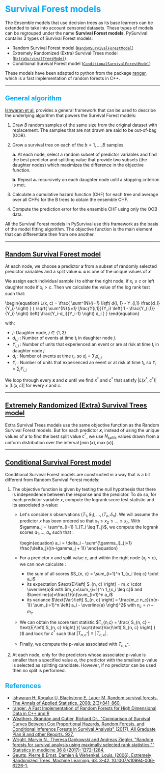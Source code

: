 <!-- # Survival Forest models-->
<style>
  h1, h2, h3 { color: #04A9F4; }
</style>


# Survival Forest models

The Ensemble models that use decision trees as its base learners can be extended to take into account censored datasets. These types of models can be regrouped under the name **Survival Forest models**. PySurvival contains 3 types of Survival Forest models:

* Random Survival Forest model ([`RandomSurvivalForestModel`](random_survival_forest.md))
* Extremely Randomized (Extra) Survival Trees model ([`ExtraSurvivalTreesModel`](extra_survival_trees.md))
* Conditional Survival Forest model ([`ConditionalSurvivalForestModel`](conditional_survival_forest.md))

These models have been adapted to python from the package [ranger](https://arxiv.org/pdf/1508.04409.pdf), which is a fast implementation of random forests in C++.

---

## General algorithm
[Ishwaran et al.](https://arxiv.org/pdf/0811.1645.pdf) provides a general framework that can be used to describe the underlying algorithm that powers  the Survival Forest models:

1. Draw $B$ random samples of the same size from the original dataset with replacement. The samples that are not
drawn are said to be out-of-bag (OOB).

2. Grow a survival tree on each of the $b = 1, ..., B$ samples. 

	**a.** At each node, select a random subset of predictor variables and find the best
	predictor and splitting value that provide two subsets (the daughter nodes) 
	which maximizes the difference in the objective function.

	**b.** Repeat **a.** recursively on each daughter node until a stopping criterion is met.

3. Calculate a cumulative hazard function (CHF) for each tree and average over all CHFs
for the B trees to obtain the ensemble CHF.

4. Compute the prediction error for the ensemble CHF using only the OOB data.

All the Survival Forest models in PySurvival use this framework as the basis of the model fitting algorithm. The objective function is the main element that can differentiate then from one another.

---

## [Random Survival Forest model](random_survival_forest.md)

At each node, we choose a predictor **$x$** from a subset of randomly selected predictor variables and a split value **$c$**.
**$c$** is one of the unique values of **$x$**

We assign each individual sample $i$ to either the right node, if $x_i \leq c$ or left daughter node if $x_i > c$.
Then we calculate the value of the log rank test such that:

\begin{equation}
L(x, c) = \frac{ \sum^{N}_{i=1} \left(  d_{i, 1} - Y_{i,1} \frac{d_i}{Y_i} \right)  }
			   { \sqrt{  \sum^{N}_{i=1}  \frac{Y_{i,1}}{Y_i} \left( 1 - \frac{Y_{i,1}}{Y_i} \right) \left( \frac{Y_i-d_i}{Y_i-1} \right) d_i  } }
\end{equation}

with:

* $j$: Daughter node, $j \in \{1, 2\}$
* $d_{i,j}$ : Number of events at time $t_i$ in daughter node $j$.
* $Y_{i,j}$ : Number of units that experienced an event or are at risk at time $t_i$ in daughter node $j$.
* $d_i$ : Number of events at time $t_i$, so $d_i=\sum_j d_{i,j}$
* $Y_i$ : Number of units that experienced an event or at risk at time $t_i$, so $Y_i=\sum_j Y_{i,j}$

We loop through every **$x$** and **$c$** until we find $x^{*}$ and $c^{*}$ that satisfy $|L(x^{*}, c^{*})| \geq |L(x, c)|$ for
every $x$ and $c$.

---

## [Extremely Randomized (Extra) Survival Trees model](extra_survival_trees.md)

Extra Survival Trees models use the same objective function as the Random Survival Forest models. But for each predictor **$x$**, instead of using the unique values of **$x$** to find the best split value $c^{*}$, we use $N_{splits}$ values drawn from a uniform distribution over the interval $\left[\min(x), \max(x)\right]$.

---

## [Conditional Survival Forest model](conditional_survival_forest.md)

Conditional Survival Forest models are constructed in a way that is a bit different from Random Survival Forest models:

1. The objective function is given by testing the null hypothesis that there is independence between
the response and the predictor. To do so, for each predictor variable $x$, compute the logrank score test statistic and its associated p-value:
	* Let's consider $n$ observations $(T_1, \delta_1), ... , (T_n, \delta_n)$. We will assume the predictor $x$ has been ordered so that $x_1 \leq x_2 \leq ... \leq x_n$. With $\gamma_j = \sum^n_{i=1} 1_{T_i \leq T_j}$, we compute the logrank scores $a_1, ..., a_n$ such that :

		\begin{equation}
		a_i = \delta_i - \sum^{\gamma_i}_{j=1} \frac{\delta_j}{(n-\gamma_j + 1)}
		\end{equation}

	* For a predictor $x$ and split value $c$, and within the right node ($x_i \leq c$), we can now calculate :
		- the sum of all scores $S_{n, c} = \sum_{i=1}^n 1_{x_i \leq c} \cdot a_i$
		- its expectation $\text{E}\left[ S_{n, c} \right] = m_c \cdot \overline{a}$  with  $m_c=\sum_{i=1}^n 1_{x_i \leq c}$ and $\overline{a}=\frac{1}{n}\sum_{i=1}^n a_i$
		- its variance $\text{Var}\left[ S_{n, c} \right] = \frac{m_c n_c}{n(n-1)} \sum_{i=1}^n \left( a_i - \overline{a} \right)^2$  with $n_c = n-m_c$

	* We can obtain the score test statistic $T_{n,c} = \frac{ S_{n, c} - \text{E}\left[ S_{n, c} \right] }{ \sqrt{\text{Var}\left[ S_{n, c} \right] } }$ and look for $c^{*}$ such that $|T_{n, c^{*}}| \geq |T_{n, c}|$.

	* Finally, we compute the p-value associated with $T_{n, c^{*}}$.

2. At each node, only for the predictors whose associated p-value is smaller than a specified value $\alpha$, the predictor with the smallest p-value is selected as splitting candidate. However, if no predictor can be used then no split is performed.


## References

* [Ishwaran H, Kogalur U, Blackstone E, Lauer M. Random survival forests. The Annals of Applied
Statistics. 2008; 2(3):841–860.](https://arxiv.org/pdf/0811.1645.pdf)
* [ranger: A Fast Implementation of Random Forests for High Dimensional Data in C++ and R](https://arxiv.org/pdf/1508.04409.pdf)
* [Weathers, Brandon and Cutler, Richard Dr., "Comparison of Survival Curves Between Cox Proportional Hazards, Random Forests, and Conditional Inference Forests in Survival Analysis" (2017). All Graduate Plan B and other Reports. 927.](https://digitalcommons.usu.edu/gradreports/927)
* [Wright, Marvin N., Theresa Dankowski and Andreas Ziegler. "Random forests for survival analysis using maximally selected rank statistics."" Statistics in medicine 36 8 (2017): 1272-1284.](https://arxiv.org/pdf/1605.03391.pdf)
* [Geurts, Pierre & Ernst, Damien & Wehenkel, Louis. (2006). Extremely Randomized Trees. Machine Learning. 63. 3-42. 10.1007/s10994-006-6226-1.](https://link.springer.com/content/pdf/10.1007/s10994-006-6226-1.pdf)
